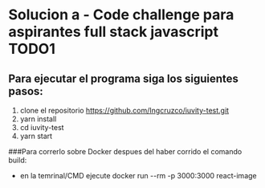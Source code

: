   # Solucion a - Code challenge para aspirantes full stack javascript TODO1

  ## Para ejecutar el programa siga los siguientes pasos:

  1. clone el repositorio https://github.com/Ingcruzco/iuvity-test.git
  2. yarn install
  3. cd iuvity-test
  4. yarn start


  ###Para correrlo sobre Docker despues del haber corrido el comando build: 

  - en la temrinal/CMD ejecute docker run --rm -p 3000:3000 react-image



